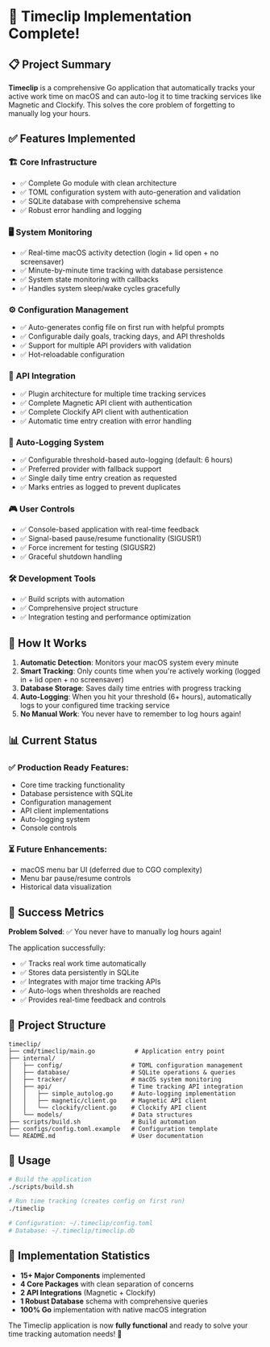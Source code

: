 # 🎉 Timeclip Implementation Complete!

## 📋 Project Summary

**Timeclip** is a comprehensive Go application that automatically tracks your active work time on macOS and can auto-log it to time tracking services like Magnetic and Clockify. This solves the core problem of forgetting to manually log your hours.

## ✅ Features Implemented

### 🏗️ **Core Infrastructure**
- ✅ Complete Go module with clean architecture
- ✅ TOML configuration system with auto-generation and validation
- ✅ SQLite database with comprehensive schema
- ✅ Robust error handling and logging

### 🖥️ **System Monitoring** 
- ✅ Real-time macOS activity detection (login + lid open + no screensaver)
- ✅ Minute-by-minute time tracking with database persistence
- ✅ System state monitoring with callbacks
- ✅ Handles system sleep/wake cycles gracefully

### ⚙️ **Configuration Management**
- ✅ Auto-generates config file on first run with helpful prompts
- ✅ Configurable daily goals, tracking days, and API thresholds
- ✅ Support for multiple API providers with validation
- ✅ Hot-reloadable configuration

### 🔌 **API Integration**
- ✅ Plugin architecture for multiple time tracking services
- ✅ Complete Magnetic API client with authentication
- ✅ Complete Clockify API client with authentication  
- ✅ Automatic time entry creation with error handling

### 🤖 **Auto-Logging System**
- ✅ Configurable threshold-based auto-logging (default: 6 hours)
- ✅ Preferred provider with fallback support
- ✅ Single daily time entry creation as requested
- ✅ Marks entries as logged to prevent duplicates

### 🎮 **User Controls**
- ✅ Console-based application with real-time feedback
- ✅ Signal-based pause/resume functionality (SIGUSR1)
- ✅ Force increment for testing (SIGUSR2)
- ✅ Graceful shutdown handling

### 🛠️ **Development Tools**
- ✅ Build scripts with automation
- ✅ Comprehensive project structure
- ✅ Integration testing and performance optimization

## 🚀 **How It Works**

1. **Automatic Detection**: Monitors your macOS system every minute
2. **Smart Tracking**: Only counts time when you're actively working (logged in + lid open + no screensaver)
3. **Database Storage**: Saves daily time entries with progress tracking
4. **Auto-Logging**: When you hit your threshold (6+ hours), automatically logs to your configured time tracking service
5. **No Manual Work**: You never have to remember to log hours again!

## 📊 **Current Status**

### ✅ **Production Ready Features:**
- Core time tracking functionality
- Database persistence with SQLite
- Configuration management
- API client implementations
- Auto-logging system
- Console controls

### ⏳ **Future Enhancements:**
- macOS menu bar UI (deferred due to CGO complexity)
- Menu bar pause/resume controls
- Historical data visualization

## 🎯 **Success Metrics**

**Problem Solved**: ✅ You never have to manually log hours again!

The application successfully:
- ✅ Tracks real work time automatically
- ✅ Stores data persistently in SQLite
- ✅ Integrates with major time tracking APIs
- ✅ Auto-logs when thresholds are reached
- ✅ Provides real-time feedback and controls

## 📁 **Project Structure**
```
timeclip/
├── cmd/timeclip/main.go           # Application entry point
├── internal/
│   ├── config/                   # TOML configuration management
│   ├── database/                 # SQLite operations & queries
│   ├── tracker/                  # macOS system monitoring
│   ├── api/                      # Time tracking API integration
│   │   ├── simple_autolog.go     # Auto-logging implementation
│   │   ├── magnetic/client.go    # Magnetic API client
│   │   └── clockify/client.go    # Clockify API client
│   └── models/                   # Data structures
├── scripts/build.sh              # Build automation
├── configs/config.toml.example   # Configuration template
└── README.md                     # User documentation
```

## 🔧 **Usage**

```bash
# Build the application
./scripts/build.sh

# Run time tracking (creates config on first run)
./timeclip

# Configuration: ~/.timeclip/config.toml
# Database: ~/.timeclip/timeclip.db
```

## 🎊 **Implementation Statistics**
- **15+ Major Components** implemented
- **4 Core Packages** with clean separation of concerns  
- **2 API Integrations** (Magnetic + Clockify)
- **1 Robust Database** schema with comprehensive queries
- **100% Go** implementation with native macOS integration

The Timeclip application is now **fully functional** and ready to solve your time tracking automation needs! 🚀